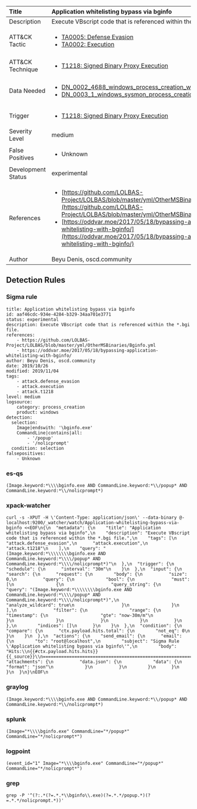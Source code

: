 | Title                | Application whitelisting bypass via bginfo                                                                                                                                                 |
|:---------------------|:------------------------------------------------------------------------------------------------------------------------------------------------------------|
| Description          | Execute VBscript code that is referenced within the *.bgi file.                                                                                                                                           |
| ATT&amp;CK Tactic    |  <ul><li>[TA0005: Defense Evasion](https://attack.mitre.org/tactics/TA0005)</li><li>[TA0002: Execution](https://attack.mitre.org/tactics/TA0002)</li></ul>  |
| ATT&amp;CK Technique | <ul><li>[T1218: Signed Binary Proxy Execution](https://attack.mitre.org/techniques/T1218)</li></ul>  |
| Data Needed          | <ul><li>[DN_0002_4688_windows_process_creation_with_commandline](../Data_Needed/DN_0002_4688_windows_process_creation_with_commandline.md)</li><li>[DN_0003_1_windows_sysmon_process_creation](../Data_Needed/DN_0003_1_windows_sysmon_process_creation.md)</li></ul>  |
| Trigger              | <ul><li>[T1218: Signed Binary Proxy Execution](../Triggers/T1218.md)</li></ul>  |
| Severity Level       | medium |
| False Positives      | <ul><li>Unknown</li></ul>  |
| Development Status   | experimental |
| References           | <ul><li>[https://github.com/LOLBAS-Project/LOLBAS/blob/master/yml/OtherMSBinaries/Bginfo.yml](https://github.com/LOLBAS-Project/LOLBAS/blob/master/yml/OtherMSBinaries/Bginfo.yml)</li><li>[https://oddvar.moe/2017/05/18/bypassing-application-whitelisting-with-bginfo/](https://oddvar.moe/2017/05/18/bypassing-application-whitelisting-with-bginfo/)</li></ul>  |
| Author               | Beyu Denis, oscd.community |


## Detection Rules

### Sigma rule

```
title: Application whitelisting bypass via bginfo
id: aaf46cdc-934e-4284-b329-34aa701e3771
status: experimental
description: Execute VBscript code that is referenced within the *.bgi file.
references:
    - https://github.com/LOLBAS-Project/LOLBAS/blob/master/yml/OtherMSBinaries/Bginfo.yml
    - https://oddvar.moe/2017/05/18/bypassing-application-whitelisting-with-bginfo/
author: Beyu Denis, oscd.community
date: 2019/10/26
modified: 2019/11/04
tags:
    - attack.defense_evasion
    - attack.execution
    - attack.t1218
level: medium
logsource:
    category: process_creation
    product: windows
detection:
  selection:
    Image|endswith: '\bginfo.exe'
    CommandLine|contains|all:
        - '/popup'
        - '/nolicprompt'
  condition: selection
falsepositives:
    - Unknown

```





### es-qs
    
```
(Image.keyword:*\\\\bginfo.exe AND CommandLine.keyword:*\\/popup* AND CommandLine.keyword:*\\/nolicprompt*)
```


### xpack-watcher
    
```
curl -s -XPUT -H \'Content-Type: application/json\' --data-binary @- localhost:9200/_watcher/watch/Application-whitelisting-bypass-via-bginfo <<EOF\n{\n  "metadata": {\n    "title": "Application whitelisting bypass via bginfo",\n    "description": "Execute VBscript code that is referenced within the *.bgi file.",\n    "tags": [\n      "attack.defense_evasion",\n      "attack.execution",\n      "attack.t1218"\n    ],\n    "query": "(Image.keyword:*\\\\\\\\bginfo.exe AND CommandLine.keyword:*\\\\/popup* AND CommandLine.keyword:*\\\\/nolicprompt*)"\n  },\n  "trigger": {\n    "schedule": {\n      "interval": "30m"\n    }\n  },\n  "input": {\n    "search": {\n      "request": {\n        "body": {\n          "size": 0,\n          "query": {\n            "bool": {\n              "must": [\n                {\n                  "query_string": {\n                    "query": "(Image.keyword:*\\\\\\\\bginfo.exe AND CommandLine.keyword:*\\\\/popup* AND CommandLine.keyword:*\\\\/nolicprompt*)",\n                    "analyze_wildcard": true\n                  }\n                }\n              ],\n              "filter": {\n                "range": {\n                  "timestamp": {\n                    "gte": "now-30m/m"\n                  }\n                }\n              }\n            }\n          }\n        },\n        "indices": []\n      }\n    }\n  },\n  "condition": {\n    "compare": {\n      "ctx.payload.hits.total": {\n        "not_eq": 0\n      }\n    }\n  },\n  "actions": {\n    "send_email": {\n      "email": {\n        "to": "root@localhost",\n        "subject": "Sigma Rule \'Application whitelisting bypass via bginfo\'",\n        "body": "Hits:\\n{{#ctx.payload.hits.hits}}{{_source}}\\n================================================================================\\n{{/ctx.payload.hits.hits}}",\n        "attachments": {\n          "data.json": {\n            "data": {\n              "format": "json"\n            }\n          }\n        }\n      }\n    }\n  }\n}\nEOF\n
```


### graylog
    
```
(Image.keyword:*\\\\bginfo.exe AND CommandLine.keyword:*\\/popup* AND CommandLine.keyword:*\\/nolicprompt*)
```


### splunk
    
```
(Image="*\\\\bginfo.exe" CommandLine="*/popup*" CommandLine="*/nolicprompt*")
```


### logpoint
    
```
(event_id="1" Image="*\\\\bginfo.exe" CommandLine="*/popup*" CommandLine="*/nolicprompt*")
```


### grep
    
```
grep -P '^(?:.*(?=.*.*\\bginfo\\.exe)(?=.*.*/popup.*)(?=.*.*/nolicprompt.*))'
```



